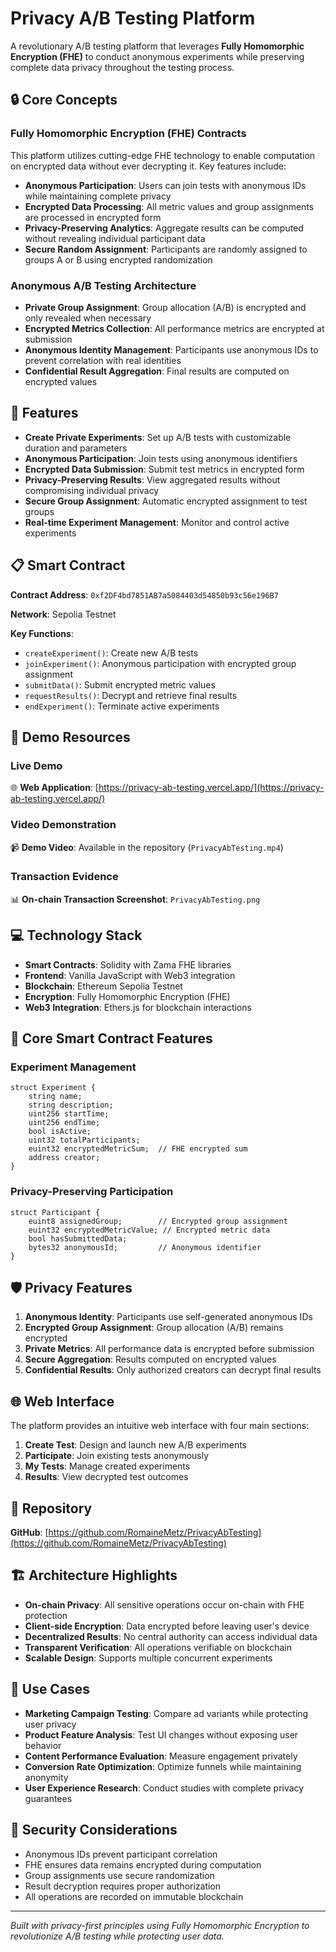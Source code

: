 # Privacy A/B Testing Platform

A revolutionary A/B testing platform that leverages **Fully Homomorphic Encryption (FHE)** to conduct anonymous experiments while preserving complete data privacy throughout the testing process.

## 🔒 Core Concepts

### Fully Homomorphic Encryption (FHE) Contracts
This platform utilizes cutting-edge FHE technology to enable computation on encrypted data without ever decrypting it. Key features include:

- **Anonymous Participation**: Users can join tests with anonymous IDs while maintaining complete privacy
- **Encrypted Data Processing**: All metric values and group assignments are processed in encrypted form
- **Privacy-Preserving Analytics**: Aggregate results can be computed without revealing individual participant data
- **Secure Random Assignment**: Participants are randomly assigned to groups A or B using encrypted randomization

### Anonymous A/B Testing Architecture
- **Private Group Assignment**: Group allocation (A/B) is encrypted and only revealed when necessary
- **Encrypted Metrics Collection**: All performance metrics are encrypted at submission
- **Anonymous Identity Management**: Participants use anonymous IDs to prevent correlation with real identities
- **Confidential Result Aggregation**: Final results are computed on encrypted values

## 🚀 Features

- **Create Private Experiments**: Set up A/B tests with customizable duration and parameters
- **Anonymous Participation**: Join tests using anonymous identifiers
- **Encrypted Data Submission**: Submit test metrics in encrypted form
- **Privacy-Preserving Results**: View aggregated results without compromising individual privacy
- **Secure Group Assignment**: Automatic encrypted assignment to test groups
- **Real-time Experiment Management**: Monitor and control active experiments

## 📋 Smart Contract

**Contract Address**: `0xf2DF4bd7851AB7a5084403d54850b93c56e196B7`

**Network**: Sepolia Testnet

**Key Functions**:
- `createExperiment()`: Create new A/B tests
- `joinExperiment()`: Anonymous participation with encrypted group assignment
- `submitData()`: Submit encrypted metric values
- `requestResults()`: Decrypt and retrieve final results
- `endExperiment()`: Terminate active experiments

## 🎥 Demo Resources

### Live Demo
🌐 **Web Application**: [https://privacy-ab-testing.vercel.app/](https://privacy-ab-testing.vercel.app/)

### Video Demonstration
📹 **Demo Video**: Available in the repository (`PrivacyAbTesting.mp4`)

### Transaction Evidence
📊 **On-chain Transaction Screenshot**: `PrivacyAbTesting.png`

## 💻 Technology Stack

- **Smart Contracts**: Solidity with Zama FHE libraries
- **Frontend**: Vanilla JavaScript with Web3 integration
- **Blockchain**: Ethereum Sepolia Testnet
- **Encryption**: Fully Homomorphic Encryption (FHE)
- **Web3 Integration**: Ethers.js for blockchain interactions

## 🔧 Core Smart Contract Features

### Experiment Management
```solidity
struct Experiment {
    string name;
    string description;
    uint256 startTime;
    uint256 endTime;
    bool isActive;
    uint32 totalParticipants;
    euint32 encryptedMetricSum;  // FHE encrypted sum
    address creator;
}
```

### Privacy-Preserving Participation
```solidity
struct Participant {
    euint8 assignedGroup;        // Encrypted group assignment
    euint32 encryptedMetricValue; // Encrypted metric data
    bool hasSubmittedData;
    bytes32 anonymousId;         // Anonymous identifier
}
```

## 🛡️ Privacy Features

1. **Anonymous Identity**: Participants use self-generated anonymous IDs
2. **Encrypted Group Assignment**: Group allocation (A/B) remains encrypted
3. **Private Metrics**: All performance data is encrypted before submission
4. **Secure Aggregation**: Results computed on encrypted values
5. **Confidential Results**: Only authorized creators can decrypt final results

## 🌐 Web Interface

The platform provides an intuitive web interface with four main sections:

1. **Create Test**: Design and launch new A/B experiments
2. **Participate**: Join existing tests anonymously
3. **My Tests**: Manage created experiments
4. **Results**: View decrypted test outcomes

## 🔗 Repository

**GitHub**: [https://github.com/RomaineMetz/PrivacyAbTesting](https://github.com/RomaineMetz/PrivacyAbTesting)

## 🏗️ Architecture Highlights

- **On-chain Privacy**: All sensitive operations occur on-chain with FHE protection
- **Client-side Encryption**: Data encrypted before leaving user's device
- **Decentralized Results**: No central authority can access individual data
- **Transparent Verification**: All operations verifiable on blockchain
- **Scalable Design**: Supports multiple concurrent experiments

## 🎯 Use Cases

- **Marketing Campaign Testing**: Compare ad variants while protecting user privacy
- **Product Feature Analysis**: Test UI changes without exposing user behavior
- **Content Performance Evaluation**: Measure engagement privately
- **Conversion Rate Optimization**: Optimize funnels while maintaining anonymity
- **User Experience Research**: Conduct studies with complete privacy guarantees

## 🔐 Security Considerations

- Anonymous IDs prevent participant correlation
- FHE ensures data remains encrypted during computation
- Group assignments use secure randomization
- Result decryption requires proper authorization
- All operations are recorded on immutable blockchain

---

*Built with privacy-first principles using Fully Homomorphic Encryption to revolutionize A/B testing while protecting user data.*